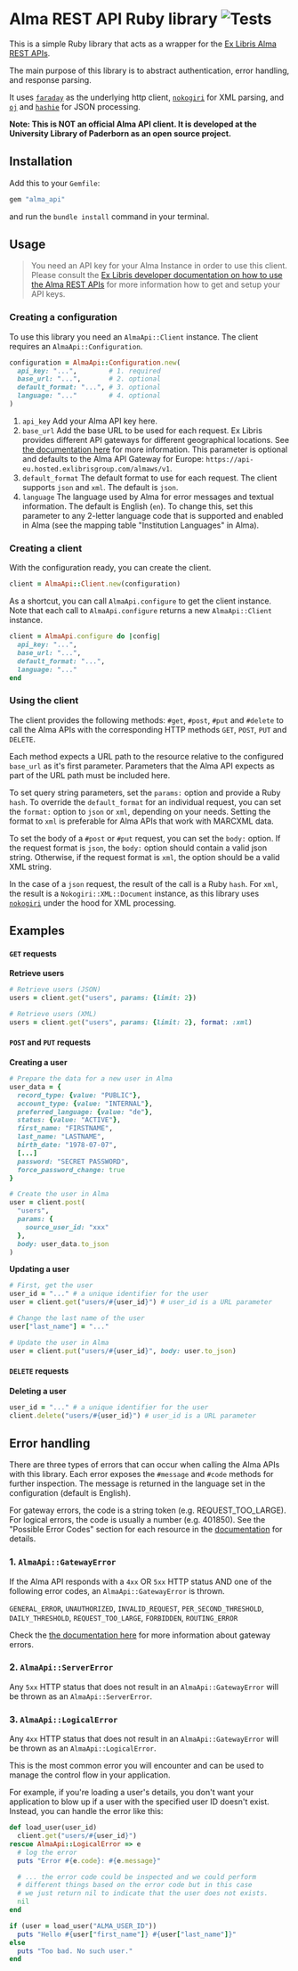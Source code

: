 # Alma REST API Ruby library ![Tests](https://github.com/ubpb/alma_api/actions/workflows/tests.yml/badge.svg)

This is a simple Ruby library that acts as a wrapper for the
[Ex Libris Alma REST APIs](https://developers.exlibrisgroup.com/alma/apis/).

The main purpose of this library is to abstract authentication, error handling, and response parsing.

It uses [`faraday`](https://github.com/lostisland/faraday) as the underlying http client, [`nokogiri`](https://github.com/sparklemotion/nokogiri) for XML parsing, and [`oj`](https://github.com/ohler55/oj) and [`hashie`](https://github.com/hashie/hashie) for JSON processing.

__Note: This is NOT an official Alma API client. It is developed at the University Library of Paderborn as an open source project.__

## Installation

Add this to your `Gemfile`:

```ruby
gem "alma_api"
```
and run the `bundle install` command in your terminal.

## Usage

> You need an API key for your Alma Instance in order to use this client. Please consult the [Ex Libris developer documentation on how to use the Alma REST APIs](https://developers.exlibrisgroup.com/alma/apis/#using) for more information how to get and setup your API keys.

### Creating a configuration

To use this library you need an `AlmaApi::Client` instance. The client requires an `AlmaApi::Configuration`.

```ruby
configuration = AlmaApi::Configuration.new(
  api_key: "...",        # 1. required
  base_url: "...",       # 2. optional
  default_format: "...", # 3. optional
  language: "..."        # 4. optional
)
```

1. `api_key` Add your Alma API key here.
2. `base_url` Add the base URL to be used for each request. Ex Libris provides different API gateways for different geographical locations. See [the documentation here](https://developers.exlibrisgroup.com/alma/apis/#calling) for more information. This parameter is optional and defaults to the Alma API Gateway for Europe: `https://api-eu.hosted.exlibrisgroup.com/almaws/v1`.
3. `default_format` The default format to use for each request. The client supports `json` and `xml`. The default is `json`.
4. `language` The language used by Alma for error messages and textual information. The default is English (`en`). To change this, set this parameter to any 2-letter language code that is supported and enabled in Alma (see the mapping table "Institution Languages" in Alma).

### Creating a client

With the configuration ready, you can create the client.

```ruby
client = AlmaApi::Client.new(configuration)
```

As a shortcut, you can call `AlmaApi.configure` to get the client instance. Note that each call to `AlmaApi.configure` returns a new `AlmaApi::Client` instance.

```ruby
client = AlmaApi.configure do |config|
  api_key: "...",
  base_url: "...",
  default_format: "...",
  language: "..."
end
```
### Using the client

The client provides the following methods: `#get`, `#post`, `#put` and `#delete` to call the Alma APIs with the corresponding HTTP methods `GET`, `POST`, `PUT` and `DELETE`.

Each method expects a URL path to the resource relative to the configured `base_url` as it's first parameter. Parameters that the Alma API expects as part of the URL path must be included here.

To set query string parameters, set the `params:` option and provide a Ruby `hash`. To override the `default_format` for an individual request, you can set the `format:` option to `json` or `xml`, depending on your needs. Setting the format to `xml` is preferable for Alma APIs that work with MARCXML data.

To set the body of a `#post` or `#put` request, you can set the `body:` option. If the request format is `json`, the `body:` option should contain a valid json string. Otherwise, if the request format is `xml`, the option should be a valid XML string.

In the case of a `json` request, the result of the call is a Ruby `hash`. For `xml`, the result is a `Nokogiri::XML::Document` instance, as this library uses [`nokogiri`](https://github.com/sparklemotion/nokogiri) under the hood for XML processing.

## Examples

#### `GET` requests

__Retrieve users__
```ruby
# Retrieve users (JSON)
users = client.get("users", params: {limit: 2})

# Retrieve users (XML)
users = client.get("users", params: {limit: 2}, format: :xml)
```

#### `POST` and `PUT` requests

__Creating a user__
```ruby
# Prepare the data for a new user in Alma
user_data = {
  record_type: {value: "PUBLIC"},
  account_type: {value: "INTERNAL"},
  preferred_language: {value: "de"},
  status: {value: "ACTIVE"},
  first_name: "FIRSTNAME",
  last_name: "LASTNAME",
  birth_date: "1978-07-07",
  [...]
  password: "SECRET PASSWORD",
  force_password_change: true
}

# Create the user in Alma
user = client.post(
  "users",
  params: {
    source_user_id: "xxx"
  },
  body: user_data.to_json
)
```

__Updating a user__
```ruby
# First, get the user
user_id = "..." # a unique identifier for the user
user = client.get("users/#{user_id}") # user_id is a URL parameter

# Change the last name of the user
user["last_name"] = "..."

# Update the user in Alma
user = client.put("users/#{user_id}", body: user.to_json)

```

#### `DELETE` requests

__Deleting a user__
```ruby
user_id = "..." # a unique identifier for the user
client.delete("users/#{user_id}") # user_id is a URL parameter
```

## Error handling

There are three types of errors that can occur when calling the Alma APIs with this library. Each error exposes the `#message` and `#code` methods for further inspection. The message is returned in the language set in the configuration (default is English).

For gateway errors, the code is a string token (e.g. REQUEST_TOO_LARGE). For logical errors, the code is usually a number (e.g. 401850). See the "Possible Error Codes" section for each resource in the [documentation](https://developers.exlibrisgroup.com/alma/apis/) for details.

### 1. `AlmaApi::GatewayError`

If the Alma API responds with a `4xx` OR `5xx` HTTP status AND one of the following error codes, an `AlmaApi::GatewayError` is thrown.

`GENERAL_ERROR`, `UNAUTHORIZED`, `INVALID_REQUEST`, `PER_SECOND_THRESHOLD`, `DAILY_THRESHOLD`, `REQUEST_TOO_LARGE`, `FORBIDDEN`, `ROUTING_ERROR`

Check the [the documentation here](https://developers.exlibrisgroup.com/alma/apis/#error) for more information about gateway errors.

### 2. `AlmaApi::ServerError`

Any `5xx` HTTP status that does not result in an `AlmaApi::GatewayError` will be thrown as an `AlmaApi::ServerError`.

### 3. `AlmaApi::LogicalError`

Any `4xx` HTTP status that does not result in an `AlmaApi::GatewayError` will be thrown as an `AlmaApi::LogicalError`.

This is the most common error you will encounter and can be used to manage the control flow in your application.

For example, if you're loading a user's details, you don't want your application to blow up if a user with the specified user ID doesn't exist. Instead, you can handle the error like this:

```ruby
def load_user(user_id)
  client.get("users/#{user_id}")
rescue AlmaApi::LogicalError => e
  # log the error
  puts "Error #{e.code}: #{e.message}"

  # ... the error code could be inspected and we could perform
  # different things based on the error code but in this case
  # we just return nil to indicate that the user does not exists.
  nil
end

if (user = load_user("ALMA_USER_ID"))
  puts "Hello #{user["first_name"]} #{user["last_name"]}"
else
  puts "Too bad. No such user."
end

```
